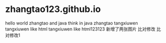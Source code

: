# zhangtao123.github.io
hello world
zhangtao and java
think in java
zhangtao
tangxiuwen
tangxiuwen like html
tangxiuwen like html123123
新增了两张图片
比对修改
比对修改1